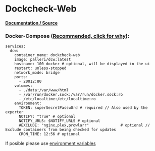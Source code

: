 # **Dockcheck-Web**

#### [Documentation / Source](https://github.com/Palleri/DCW)

### Docker-Compose ([Recommended, click for why](https://docs.docker.com/compose/intro/features-uses/)):

```
services:
  dcw:
    container_name: dockcheck-web
    image: palleri/dcw:latest
    hostname: 100-docker # optional, will be displayed in the ui
    restart: unless-stopped
    network_mode: bridge
    ports:
      - 20012:80
    volumes:
      - ./data:/var/www/html
      - /var/run/docker.sock:/var/run/docker.sock:ro
      - /etc/localtime:/etc/localtime:ro
    environment:
      TOKEN: superSecretPassw0rd # required // Also used by the exporter
      NOTIFY: "true" # optional
      NOTIFY_URLS: $NOTIFY_URLS # optional
      #EXCLUDE: "nginx,plex,prowlarr"              # optional // Exclude containers from being checked for updates
      CRON_TIME: 12:56 # optional
```

If posible please use [environment variables](https://docs.docker.com/compose/environment-variables/set-environment-variables/)
